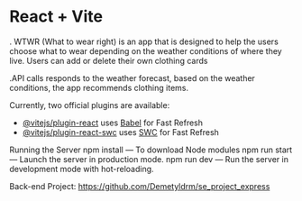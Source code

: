 # React + Vite

. WTWR (What to wear right) is an app that is designed to help the users choose what to wear depending on the weather conditions of where they live. Users can add or delete their own clothing cards

.API calls responds to the weather forecast, based on the weather conditions, the app recommends clothing items.

Currently, two official plugins are available:

- [@vitejs/plugin-react](https://github.com/vitejs/vite-plugin-react/blob/main/packages/plugin-react/README.md) uses [Babel](https://babeljs.io/) for Fast Refresh
- [@vitejs/plugin-react-swc](https://github.com/vitejs/vite-plugin-react-swc) uses [SWC](https://swc.rs/) for Fast Refresh

Running the Server
npm install — To download Node modules
npm run start — Launch the server in production mode.
npm run dev — Run the server in development mode with hot-reloading.

Back-end Project: https://github.com/Demetyldrm/se_project_express
